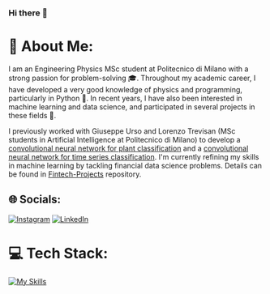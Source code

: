 ### Hi there 👋

# 💫 About Me:
I am an Engineering Physics MSc student at Politecnico di Milano with a strong passion for problem-solving :mortar_board:. Throughout my academic career, I have developed a very good knowledge of physics and programming, particularly in Python 🔭. In recent years, I have also been interested in machine learning and data science, and participated in several projects in these fields 🌱.

I previously worked with Giuseppe Urso and Lorenzo Trevisan (MSc students in Artificial Intelligence at Politecnico di Milano) to develop a [convolutional neural network for plant classification](https://github.com/ursogiuseppe/AN2DL-CNN-for-plant-classification) and a [convolutional neural network for time series classification](https://github.com/ursogiuseppe/AN2DL-CNN-for-time-series-classification).
I'm currently refining my skills in machine learning by tackling financial data science problems. Details can be found in [Fintech-Projects](https://github.com/VenturelliMatteo/Fintech-Projects) repository.


## 🌐 Socials:
[![Instagram](https://img.shields.io/badge/Instagram-%23E4405F.svg?logo=Instagram&logoColor=white)](https://instagram.com/ventu_00) [![LinkedIn](https://img.shields.io/badge/LinkedIn-%230077B5.svg?logo=linkedin&logoColor=white)](https://linkedin.com/in/matteo-venturelli) 

# 💻 Tech Stack:
[![My Skills](https://skillicons.dev/icons?i=c,latex,matlab,ps,py,pytorch,tensorflow)](https://skillicons.dev)
